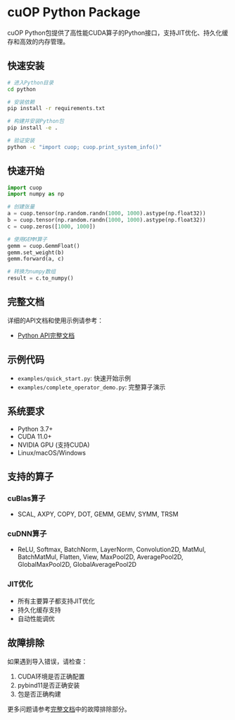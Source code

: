 # cuOP Python Package

cuOP Python包提供了高性能CUDA算子的Python接口，支持JIT优化、持久化缓存和高效的内存管理。

## 快速安装

```bash
# 进入Python目录
cd python

# 安装依赖
pip install -r requirements.txt

# 构建并安装Python包
pip install -e .

# 验证安装
python -c "import cuop; cuop.print_system_info()"
```

## 快速开始

```python
import cuop
import numpy as np

# 创建张量
a = cuop.tensor(np.random.randn(1000, 1000).astype(np.float32))
b = cuop.tensor(np.random.randn(1000, 1000).astype(np.float32))
c = cuop.zeros([1000, 1000])

# 使用GEMM算子
gemm = cuop.GemmFloat()
gemm.set_weight(b)
gemm.forward(a, c)

# 转换为numpy数组
result = c.to_numpy()
```

## 完整文档

详细的API文档和使用示例请参考：
- [Python API完整文档](../docs/PYTHON_API.md)

## 示例代码

- `examples/quick_start.py`: 快速开始示例
- `examples/complete_operator_demo.py`: 完整算子演示

## 系统要求

- Python 3.7+
- CUDA 11.0+
- NVIDIA GPU (支持CUDA)
- Linux/macOS/Windows

## 支持的算子

### cuBlas算子
- SCAL, AXPY, COPY, DOT, GEMM, GEMV, SYMM, TRSM

### cuDNN算子  
- ReLU, Softmax, BatchNorm, LayerNorm, Convolution2D, MatMul, BatchMatMul, Flatten, View, MaxPool2D, AveragePool2D, GlobalMaxPool2D, GlobalAveragePool2D

### JIT优化
- 所有主要算子都支持JIT优化
- 持久化缓存支持
- 自动性能调优

## 故障排除

如果遇到导入错误，请检查：
1. CUDA环境是否正确配置
2. pybind11是否正确安装
3. 包是否正确构建

更多问题请参考[完整文档](../docs/PYTHON_API.md)中的故障排除部分。